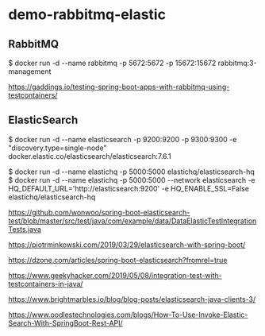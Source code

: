 # demo-rabbitmq-elastic

## RabbitMQ

$ docker run -d --name rabbitmq -p 5672:5672 -p 15672:15672 rabbitmq:3-management

https://gaddings.io/testing-spring-boot-apps-with-rabbitmq-using-testcontainers/

## ElasticSearch

$ docker run -d --name elasticsearch -p 9200:9200 -p 9300:9300 -e "discovery.type=single-node" docker.elastic.co/elasticsearch/elasticsearch:7.6.1

$ docker run -d --name elastichq -p 5000:5000 elastichq/elasticsearch-hq
$ docker run -d --name elastichq -p 5000:5000 --network elasticsearch -e HQ_DEFAULT_URL='http://elasticsearch:9200' -e HQ_ENABLE_SSL=False elastichq/elasticsearch-hq


https://github.com/wonwoo/spring-boot-elasticsearch-test/blob/master/src/test/java/com/example/data/DataElasticTestIntegrationTests.java


https://piotrminkowski.com/2019/03/29/elasticsearch-with-spring-boot/

https://dzone.com/articles/spring-boot-elasticsearch?fromrel=true

https://www.geekyhacker.com/2019/05/08/integration-test-with-testcontainers-in-java/

https://www.brightmarbles.io/blog/blog-posts/elasticsearch-java-clients-3/

https://www.oodlestechnologies.com/blogs/How-To-Use-Invoke-Elastic-Search-With-SpringBoot-Rest-API/
